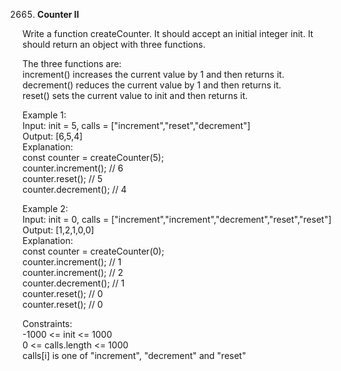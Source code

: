 2665. **Counter II**

Write a function createCounter. It should accept an initial integer init. It should return an object with three functions.<br>

The three functions are:<br>
increment() increases the current value by 1 and then returns it.<br>
decrement() reduces the current value by 1 and then returns it.<br>
reset() sets the current value to init and then returns it.<br>
 

Example 1:<br>
Input: init = 5, calls = ["increment","reset","decrement"]<br>
Output: [6,5,4]<br>
Explanation:<br>
const counter = createCounter(5);<br>
counter.increment(); // 6<br>
counter.reset(); // 5<br>
counter.decrement(); // 4<br>

Example 2:<br>
Input: init = 0, calls = ["increment","increment","decrement","reset","reset"]<br>
Output: [1,2,1,0,0]<br>
Explanation:<br>
const counter = createCounter(0);<br>
counter.increment(); // 1<br>
counter.increment(); // 2<br>
counter.decrement(); // 1<br>
counter.reset(); // 0<br>
counter.reset(); // 0<br>
 

Constraints:<br>
-1000 <= init <= 1000<br>
0 <= calls.length <= 1000<br>
calls[i] is one of "increment", "decrement" and "reset"
